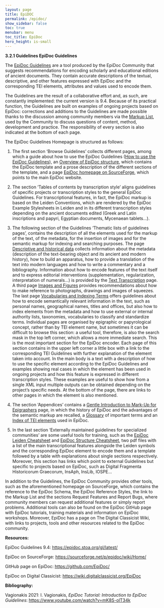 ```yaml
---
layout: page
title: EpiDOC
permalink: /epidoc/
show_sidebar: false
toc: true
menubar: menu
toc_title: EpiDoc
hero_height: is-small
---
```



**3.2.1 Guidelines EpiDoc Guidelines**

The [<u>EpiDoc Guidelines</u>](https://epidoc.stoa.org/gl/latest/) are a
tool produced by the EpiDoc Community that suggests recommendations for
encoding scholarly and educational editions of ancient documents. They
contain accurate descriptions of the textual, descriptive, and other
features expressed with EpiDoc and the corresponding TEI elements,
attributes and values used to encode them.

The Guidelines are the result of a collaborative effort and, as such,
are constantly implemented: the current version is 9.4. Because of its
practical function, the Guidelines are built on examples of ongoing
projects based on EpiDoc: corrections and additions to the Guidelines
are made possible thanks to the discussion among community members via
the [<u>Markup List</u>](https://lsv.uky.edu/archives/markup.html), used
by the Community to discuss questions of content, method, development
and practice. The responsibility of every section is also indicated at
the bottom of each page.

The EpiDoc Guidelines Homepage is structured as follows:

1.  The first section ‘Browse Guidelines’ collects different pages,
    among which a guide about how to use the EpiDoc Guidelines
    ([<u>How to use the EpiDoc
    Guidelines</u>](https://epidoc.stoa.org/gl/latest/intro-intro.html)),
    an [<u>Overview of EpiDoc
    structure</u>](https://epidoc.stoa.org/gl/latest/supp-structure.html),
    which contains the EpiDoc template and a prose description of the
    different sections of the template, and a page [<u>EpiDoc homepage
    on SourceForge</u>](https://sourceforge.net/p/epidoc/wiki/Home/),
    which points to the main EpiDoc website.


2.  The section ‘Tables of contents by transcription style’ aligns
    guidelines of specific projects or transcription styles to the
    general EpiDoc Guidelines. For transcriptional features, in fact,
    the EpiDoc markup is based on the Leiden Conventions, which are
    rendered by the EpiDoc Example Stylesheets in Leiden and in its
    different transcription styles depending on the ancient documents
    edited (Greek and Latin inscriptions and papyri, Egyptian
    documents, Mycenaean tablets...).


3.  The following section of the Guidelines ‘Thematic lists of
    guidelines pages’, contains the description of all the elements
    used for the markup of the text, of the metadata, for the
    insertion of images and for the semantic markup for indexing and
    searching purposes. The page [<u>Descriptive and historical
    data</u>](https://epidoc.stoa.org/gl/latest/app-allsupp.html)
    collects information about the metadata (description of the
    text-bearing object and its ancient and modern history), how to
    build an apparatus, how to provide a translation of the text into
    modern languages and how to write a commentary and a bibliography.
    Information about how to encode features of the text itself and to
    express editorial interventions (supplementation, regularization,
    interpretation of numerals…) is provided by the [<u>Text
    Transcription</u>](https://epidoc.stoa.org/gl/latest/app-alltrans.html)
    page. A third page [<u>Images and
    Figures</u>](https://epidoc.stoa.org/gl/latest/supp-images.html)
    provides recommendations about how to make reference to
    photographs, drawings and images of squeezes. The last page
    [<u>Vocabularies and Indexing
    Terms</u>](https://epidoc.stoa.org/gl/latest/app-allidx.html)
    offers guidelines about how to encode semantically relevant
    information in the text, such as personal names, geographical
    names, titles and offices, but also how to index elements from the
    metadata and how to use external or internal authority lists,
    taxonomies, vocabularies to classify and standardize terms.
    Individual pages are organised by epigraphic or papyrological
    concept, rather than by TEI element name, but sometimes it can be
    difficult to browse this section: a useful tool, therefore, is
    also the search mask in the top left corner, which allows a more
    immediate search. This is the most important section for the
    EpiDoc encoder. Each page of this section contains in the upper
    left corner a little box with a link to the corresponding TEI
    Guidelines with further explanation of the element taken into
    account. In the main body is a text with a description of how to
    use the specific element according to the EpiDoc Guidelines and
    examples showing real cases in which the element has been used in
    ongoing projects and how this feature is expressed in different
    transcription styles. These examples are useful to show how from a
    single XML input multiple outputs can be obtained depending on the
    project’s specific needs. At the bottom of the page, there are
    links to other pages in which the element is also mentioned.


4.  The section ‘Appendices’ contains a [<u>Gentle Introduction to
    Mark-Up for
    Epigraphers</u>](https://epidoc.stoa.org/gl/latest/intro-eps.html)
    page, in which the history of EpiDoc and the advantages of the
    semantic markup are recalled, a
    [<u>Glossary</u>](https://epidoc.stoa.org/gl/latest/app-glossary.html)
    of important terms and an [<u>Index of TEI
    elements</u>](https://epidoc.stoa.org/gl/latest/app-elements.html)
    used in EpiDoc.


5.  In the last section ‘Externally maintained guidelines for
    specialized communities’ are some useful tools for training, such
    as the [<u>EpiDoc Leiden
    Cheatsheet</u>](https://svn.code.sf.net/p/epidoc/code/trunk/guidelines/msword/cheatsheet.pdf)
    and [<u>EpiDoc Structure
    Cheatsheet</u>](https://svn.code.sf.net/p/epidoc/code/trunk/guidelines/msword/structure-cheatsheet.pdf),
    two pdf files with a list of the main transcriptional features
    alongside the Leiden symbols and the corresponding EpiDoc element
    to encode them and a template followed by a table with
    explanations about single sections respectively. Moreover, this
    section has links which point to external Guidelines but specific
    to projects based on EpiDoc, such as Digital Fragmenta
    Historicorum Graecorum, InsAph, InsLib, IOSPE...


In addition to the Guidelines, the EpiDoc Community provides other
tools, such as the aforementioned homepage on SourceForge, which
contains the reference to the EpiDoc Schema, the EpiDoc Reference
Styles, the link to the Markup List and the sections Request Features
and Report Bugs, where community members can request additional features
or simply report problems. Additional tools can also be found on the
EpiDoc GitHub page with EpiDoc tutorials, training materials and
information on EpiDoc workshops. Moreover, EpiDoc has a page on The
Digital Classicist Wiki, with links to projects, tools and other
resources related to the EpiDoc community.

**Resources:**

EpiDoc Guidelines 9.4:
[<u>https://epidoc.stoa.org/gl/latest/</u>](https://epidoc.stoa.org/gl/latest/)

EpiDoc on SourceForge:
[<u>https://sourceforge.net/p/epidoc/wiki/Home/</u>](https://sourceforge.net/p/epidoc/wiki/Home/)

GitHub page on EpiDoc:
[<u>https://github.com/EpiDoc/</u>](https://github.com/EpiDoc/)

EpiDoc on Digital Classicist:
[<u>https://wiki.digitalclassicist.org/EpiDoc</u>](https://wiki.digitalclassicist.org/EpiDoc)

**Bibliography:**

Vagionakis 2021: I. Vagionakis, *EpiDoc Tutorial: Introduction to EpiDoc
Guidelines*:
[<u>https://www.youtube.com/watch?v=mK8S-olT34k</u>](https://www.youtube.com/watch?v=mK8S-olT34k)
